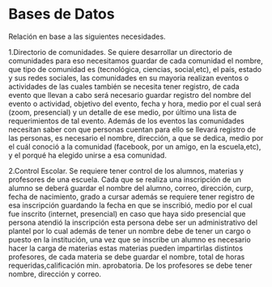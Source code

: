 # Bases de Datos
Relación en base a las siguientes necesidades.

1.Directorio de comunidades.
Se quiere desarrollar un directorio de comunidades para eso necesitamos guardar de cada comunidad el nombre, que tipo de comunidad es (tecnológica, ciencias, social,etc), el país, estado y sus redes sociales, las comunidades en su mayoria realizan eventos o actividades de las cuales también se necesita tener registro, de cada evento que llevan a cabo será necesario guardar registro del nombre del evento o actividad, objetivo del evento, fecha y hora, medio por el cual será (zoom, presencial) y un detalle de ese medio, por último una lista de requerimientos de tal evento. Además de los eventos las comunidades necesitan saber con que personas cuentan para ello se llevará registro de las personas, es necesario el nombre, dirección, a que se dedica, medio por el cuál conoció a la comunidad (facebook, por un amigo, en la escuela,etc), y el porqué ha elegido unirse a esa comunidad.

2.Control Escolar.
Se requiere tener control de los alumnos, materias y profesores de una escuela. Cada que se realiza una inscripción de un alumno se deberá guardar el nombre del alumno, correo, dirección, curp, fecha de nacimiento, grado a cursar además se requiere tener registro de esa inscripción guardando la fecha en que se inscribió, medio por el cual fue inscrito (internet, presencial) en caso que haya sido presencial que persona atendió la inscripción esta persona debe ser un administrativo del plantel por lo cual además de tener un nombre debe de tener un cargo o puesto en la institución, una vez que se inscribe un alumno es necesario hacer la carga de materias estas materias pueden impartirlas distintos profesores, de cada materia se debe guardar el nombre, total de horas requeridas,calificación min. aprobatoria. De los profesores se debe tener nombre, dirección y correo.
